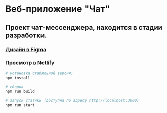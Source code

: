 # Веб-приложение "Чат"

## Проект чат-мессенджера, находится в стадии разработки.

### [Дизайн в Figma](https://www.figma.com/file/dc1ikwV7Ljhilo4qwFepBY/MDidius-Chat?node-id=0%3A1)

### [Просмотр в Netlify](https://friendly-kepler-3d2c9f.netlify.app/)

``` bash
# установка стабильной версии:
npm install

# сборка
npm run build

# запуск статики (доступна по адресу http://localhost:3000)
npm run start

```